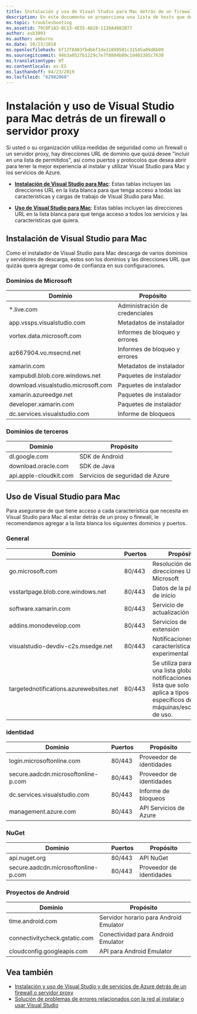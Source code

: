 ```yaml
---
title: Instalación y uso de Visual Studio para Mac detrás de un firewall o servidor proxy
description: En este documento se proporciona una lista de hosts que deben estar en la lista blanca del firewall para permitir que Visual Studio para Mac (y sus cargas de trabajo, incluido Xamarin) trabaje en un entorno corporativo.
ms.topic: troubleshooting
ms.assetid: 79C0F1A3-0C13-4E55-A820-1138A4082B77
author: asb3993
ms.author: amburns
ms.date: 10/23/2018
ms.openlocfilehash: bf12f8803fbdbbf1de31899501c31545a09d6b09
ms.sourcegitcommit: 94b3a052fb1229c7e7f8804b09c1d403385c7630
ms.translationtype: HT
ms.contentlocale: es-ES
ms.lasthandoff: 04/23/2019
ms.locfileid: "62982868"
---
```

# <a name="install-and-use-visual-studio-for-mac-behind-a-firewall-or-proxy-server"></a>Instalación y uso de Visual Studio para Mac detrás de un firewall o servidor proxy

Si usted o su organización utiliza medidas de seguridad como un firewall o un servidor proxy, hay direcciones URL de dominio que quizá desee "incluir en una lista de permitidos", así como puertos y protocolos que desea abrir para tener la mejor experiencia al instalar y utilizar Visual Studio para Mac y los servicios de Azure.

- [**Instalación de Visual Studio para Mac**](#install-visual-studio-for-mac): Estas tablas incluyen las direcciones URL en la lista blanca para que tenga acceso a todas las características y cargas de trabajo de Visual Studio para Mac.

- [**Uso de Visual Studio para Mac**](#use-visual-studio-for-mac): Estas tablas incluyen las direcciones URL en la lista blanca para que tenga acceso a todos los servicios y las características que quiera.

## <a name="install-visual-studio-for-mac"></a>Instalación de Visual Studio para Mac

Como el instalador de Visual Studio para Mac descarga de varios dominios y servidores de descarga, estos son los dominios y las direcciones URL que quizás quera agregar como de confianza en sus configuraciones.

### <a name="microsoft-domains"></a>Dominios de Microsoft

| Dominio| Propósito |
| ----------------------------------- |---------------------------|
| *.live.com| Administración de credenciales |
| app.vssps.visualstudio.com| Metadatos de instalador|
| vortex.data.microsoft.com | Informes de bloqueo y errores |
| az667904.vo.msecnd.net| Informes de bloqueo y errores |
| xamarin.com | Metadatos de instalador|
| xampubdl.blob.core.windows.net| Paquetes de instalador|
| download.visualstudio.microsoft.com | Paquetes de instalador|
| xamarin.azureedge.net | Paquetes de instalador|
| developer.xamarin.com | Paquetes de instalador|
| dc.services.visualstudio.com| Informe de bloqueos |

### <a name="third-party-domains"></a>Dominios de terceros

| Dominio| Propósito |
| --------------------------|-------------------------|
| dl.google.com | SDK de Android |
| download.oracle.com | SDK de Java|
| api.apple-cloudkit.com| Servicios de seguridad de Azure |

## <a name="use-visual-studio-for-mac"></a>Uso de Visual Studio para Mac

Para asegurarse de que tiene acceso a cada característica que necesita en Visual Studio para Mac al estar detrás de un proxy o firewall, le recomendamos agregar a la lista blanca los siguientes dominios y puertos.

### <a name="general"></a>General

| Dominio | Puertos|Propósito|
| ----------------------|------------------|------------------|
| go.microsoft.com | 80/443|Resolución de direcciones URL de Microsoft |
| vsstartpage.blob.core.windows.net| 80/443| Datos de la página de inicio|
| software.xamarin.com |  80/443|Servicio de actualización|
| addins.monodevelop.com | 80/443| Servicios de extensión |
| visualstudio-devdiv-c2s.msedge.net | 80/443| Notificaciones y característica experimental |
| targetednotifications.azurewebsites.net|  80/443| Se utiliza para filtrar una lista global de notificaciones a una lista que solo se aplica a tipos específicos de máquinas/escenarios de uso.|

### <a name="identity"></a>identidad

| Dominio | Puertos|Propósito|
| ----------------------|------------------|------------------|
| login.microsoftonline.com | 80/443| Proveedor de identidades|
| secure.aadcdn.microsoftonline-p.com | 80/443|Proveedor de identidades|
| dc.services.visualstudio.com| 80/443|Informe de bloqueos|
| management.azure.com|80/443| API Servicios de Azure |

### <a name="nuget"></a>NuGet

| Dominio | Puertos|Propósito|
| ----------------------|------------------|------------------|
| api.nuget.org | 80/443|API NuGet|
| secure.aadcdn.microsoftonline-p.com |80/443| Proveedor de identidades|

### <a name="android-projects"></a>Proyectos de Android

| Dominio| Propósito|
| ------------------------------------|------------------------------------|
| time.android.com| Servidor horario para Android Emulator |
| connectivitycheck.gstatic.com | Conectividad para Android Emulator|
| cloudconfig.googleapis.com| API para Android Emulator|

## <a name="see-also"></a>Vea también

- [Instalación y uso de Visual Studio y de servicios de Azure detrás de un firewall o servidor proxy](/visualstudio/install/install-and-use-visual-studio-behind-a-firewall-or-proxy-server)
- [Solución de problemas de errores relacionados con la red al instalar o usar Visual Studio](/visualstudio/install/troubleshooting-network-related-errors-in-visual-studio)
